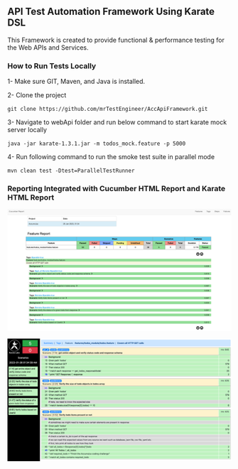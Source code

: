 ## API Test Automation Framework Using Karate DSL

This Framework is created to provide functional & performance testing for the Web APIs and Services.

### **How to Run Tests Locally**
1- Make sure GIT, Maven, and Java is installed.

2- Clone the project

    git clone https://github.com/mrTestEngineer/AccApiFramework.git

3- Navigate to webApi folder and run below command to start karate mock server locally

    java -jar karate-1.3.1.jar -m todos_mock.feature -p 5000

4- Run following command to run the smoke test suite in parallel mode
    
    mvn clean test -Dtest=ParallelTestRunner






### Reporting Integrated with Cucumber HTML Report and Karate HTML Report


![CucumberReport](/webApi/src/test/java/resources/testReportFiles/cucumber_html_report.png?raw=true "Cucumber HTML Report")

![KarateReport](/webApi/src/test/java/resources/testReportFiles/karate_html_report.png? "Karate HTML Report")

